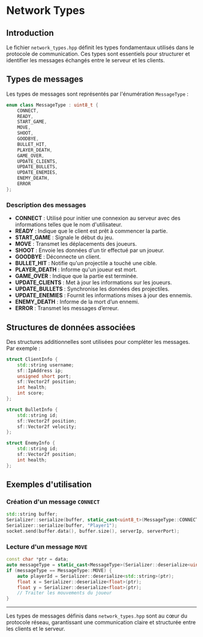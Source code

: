 # Network Types

## Introduction

Le fichier `network_types.hpp` définit les types fondamentaux utilisés dans le protocole de communication. Ces types sont essentiels pour structurer et identifier les messages échangés entre le serveur et les clients.

## Types de messages

Les types de messages sont représentés par l'énumération `MessageType` :

```cpp
enum class MessageType : uint8_t {
    CONNECT,
    READY,
    START_GAME,
    MOVE,
    SHOOT,
    GOODBYE,
    BULLET_HIT,
    PLAYER_DEATH,
    GAME_OVER,
    UPDATE_CLIENTS,
    UPDATE_BULLETS,
    UPDATE_ENEMIES,
    ENEMY_DEATH,
    ERROR
};
```

### Description des messages

- **CONNECT** : Utilisé pour initier une connexion au serveur avec des informations telles que le nom d'utilisateur.
- **READY** : Indique que le client est prêt à commencer la partie.
- **START_GAME** : Signale le début du jeu.
- **MOVE** : Transmet les déplacements des joueurs.
- **SHOOT** : Envoie les données d'un tir effectué par un joueur.
- **GOODBYE** : Déconnecte un client.
- **BULLET_HIT** : Notifie qu'un projectile a touché une cible.
- **PLAYER_DEATH** : Informe qu'un joueur est mort.
- **GAME_OVER** : Indique que la partie est terminée.
- **UPDATE_CLIENTS** : Met à jour les informations sur les joueurs.
- **UPDATE_BULLETS** : Synchronise les données des projectiles.
- **UPDATE_ENEMIES** : Fournit les informations mises à jour des ennemis.
- **ENEMY_DEATH** : Informe de la mort d’un ennemi.
- **ERROR** : Transmet les messages d’erreur.

## Structures de données associées

Des structures additionnelles sont utilisées pour compléter les messages. Par exemple :

```cpp
struct ClientInfo {
    std::string username;
    sf::IpAddress ip;
    unsigned short port;
    sf::Vector2f position;
    int health;
    int score;
};

struct BulletInfo {
    std::string id;
    sf::Vector2f position;
    sf::Vector2f velocity;
};

struct EnemyInfo {
    std::string id;
    sf::Vector2f position;
    int health;
};
```

## Exemples d'utilisation

### Création d'un message `CONNECT`

```cpp
std::string buffer;
Serializer::serialize(buffer, static_cast<uint8_t>(MessageType::CONNECT));
Serializer::serialize(buffer, "Player1");
socket.send(buffer.data(), buffer.size(), serverIp, serverPort);
```

### Lecture d'un message `MOVE`

```cpp
const char *ptr = data;
auto messageType = static_cast<MessageType>(Serializer::deserialize<uint8_t>(ptr));
if (messageType == MessageType::MOVE) {
    auto playerId = Serializer::deserialize<std::string>(ptr);
    float x = Serializer::deserialize<float>(ptr);
    float y = Serializer::deserialize<float>(ptr);
    // Traiter les mouvements du joueur
}
```

---

Les types de messages définis dans `network_types.hpp` sont au cœur du protocole réseau, garantissant une communication claire et structurée entre les clients et le serveur.

